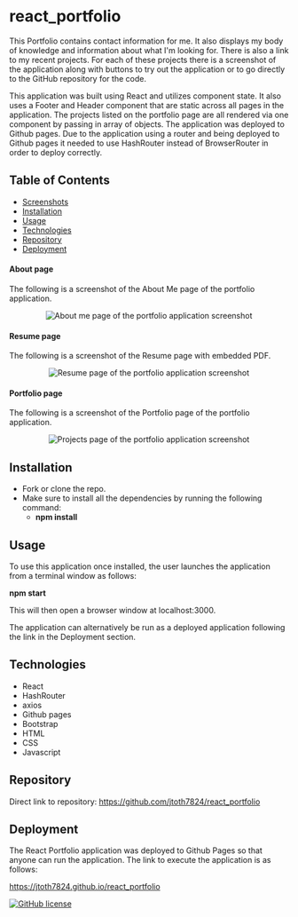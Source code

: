 # react_portfolio

This Portfolio contains contact information for me.   It also displays my body of knowledge and information about what I'm looking for.    There is also a link to my recent projects.    For each of these projects there is a screenshot of the application along with buttons to try out the application or to go directly to the GitHub repository for the code.

This application was built using React and utilizes component state.  It also uses a Footer and Header component that are static across all pages in the application.  The projects listed on the portfolio page are all rendered via one component by passing in array of objects.  The application was deployed to Github pages.  Due to the application using a router and being deployed to Github pages it needed to use HashRouter instead of BrowserRouter in order to deploy correctly.

## Table of Contents
* [Screenshots](#Screenshots)
* [Installation](#Installation)
* [Usage](#Usage)
* [Technologies](#Technologies)
* [Repository](#Repository)
* [Deployment](#Deployment)

#### About page
The following is a screenshot of the About Me page of the portfolio application.

<p align="center">
  <img src="./assets/images/AboutMeReact.png" alt="About me page of the portfolio application screenshot">
</p>

#### Resume page
The following is a screenshot of the Resume page with embedded PDF.

<p align="center">
  <img src="./assets/images/ResumeReact.png" alt="Resume page of the portfolio application screenshot">
</p>

#### Portfolio page
The following is a screenshot of the Portfolio page of the portfolio application.

<p align="center">
  <img src="./assets/images/ProjectsReact.png" alt="Projects page of the portfolio application screenshot">
</p>

## Installation

* Fork or clone the repo.
* Make sure to install all the dependencies by running the following command:
    * **npm install**

## Usage

To use this application once installed, the user launches the application from a terminal window as follows:

**npm start**

This will then open a browser window at localhost:3000.

The application can alternatively be run as a deployed application following the link in the Deployment section.

## Technologies

* React
* HashRouter
* axios
* Github pages
* Bootstrap
* HTML
* CSS
* Javascript

## Repository

Direct link to repository:  https://github.com/jtoth7824/react_portfolio

## Deployment

The React Portfolio application was deployed to Github Pages so that anyone can run the application.   The link to execute the application is as follows:

https://jtoth7824.github.io/react_portfolio


[![GitHub license](https://img.shields.io/github/license/Naereen/StrapDown.js.svg)](https://www.mit.edu/~amini/LICENSE.md)